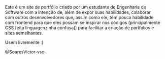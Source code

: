 Este é um site de portfólio criado por um estudante de Engenharia de Software com a intenção de, além de expor suas habilidades, colaborar com outros desenvolvedores que, assim como ele, têm pouca habilidade com frontend para que eles possam se inspirar nos códigos (principalmente CSS [eita linguagenzinha confusa]) para facilitar a criação de portfólios e sites semelhantes.

Usem livremente :)

@SoaresVictor-vso